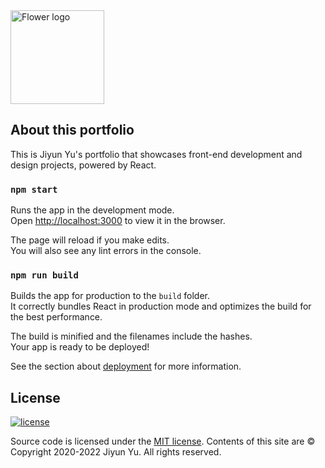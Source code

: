 <img src="../master/public/img/flower-logo.png" alt="Flower logo" width="150" height="150" />

## About this portfolio

This is Jiyun Yu's portfolio that showcases front-end development and design projects, powered by React.

### `npm start`

Runs the app in the development mode.<br />
Open [http://localhost:3000](http://localhost:3000) to view it in the browser.

The page will reload if you make edits.<br />
You will also see any lint errors in the console.

### `npm run build`

Builds the app for production to the `build` folder.<br />
It correctly bundles React in production mode and optimizes the build for the best performance.

The build is minified and the filenames include the hashes.<br />
Your app is ready to be deployed!

See the section about [deployment](https://facebook.github.io/create-react-app/docs/deployment) for more information.

## License 

[![license](https://img.shields.io/github/license/DAVFoundation/captain-n3m0.svg?style=flat-square)](https://github.com/DAVFoundation/captain-n3m0/blob/master/LICENSE)

Source code is licensed under the [MIT license](http://opensource.org/licenses/mit-license.php).
Contents of this site are © Copyright 2020-2022 Jiyun Yu. All rights reserved.
